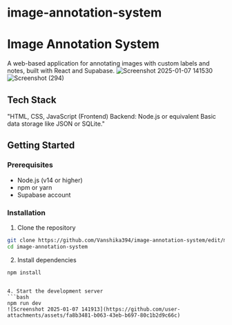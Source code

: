 # image-annotation-system
# Image Annotation System

A web-based application for annotating images with custom labels and notes, built with React and Supabase.
![Screenshot 2025-01-07 141530](https://github.com/user-attachments/assets/70ad6562-443c-4f92-a209-a0704bfa00d7)
![Screenshot (294)](https://github.com/user-attachments/assets/83aad214-ed66-42e7-839a-3e3f1aae3b03)


## Tech Stack

"HTML, CSS, JavaScript (Frontend)
Backend: Node.js or equivalent
Basic data storage like JSON or SQLite."

## Getting Started

### Prerequisites

- Node.js (v14 or higher)
- npm or yarn
- Supabase account

### Installation

1. Clone the repository
```bash
git clone https://github.com/Vanshika394/image-annotation-system/edit/main
cd image-annotation-system
```

2. Install dependencies
```bash
npm install
```
```

4. Start the development server
```bash
npm run dev
![Screenshot 2025-01-07 141913](https://github.com/user-attachments/assets/fa8b3481-b063-43eb-b697-80c1b2d9c66c)

```



